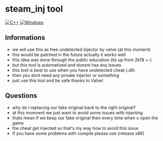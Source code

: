 # steam_inj tool
[![C++](https://img.shields.io/badge/language-C%2B%2B-%23f34b7d.svg?style=plastic)](https://en.wikipedia.org/wiki/C%2B%2B) 
[![Windows](https://img.shields.io/badge/platform-Windows-0078d7.svg?style=plastic)](https://en.wikipedia.org/wiki/Microsoft_Windows) 

## Informations
* we will use this as free undetected injector by valve (at this moment)
* this would be patched in the future actually it works well
* this idea was done through the public education (its up from 2k18 +-)
* but this tool is automatized and doesnt has any issues
* this tool is best to use when you have undetected cheat (.dll) 
* then you dont need any private injector or something 
* just use this tool and be safe thanks to Valve! 

## Questions
* why do I replacing our fake original back to the right original? 
* at this momnent we just want to avoid some issues with injecting
* thats mean if we keep our fake original then every time when u open the game
* the cheat get injected so that's my way how to avoid this issue
* if you have some problems with compile please use (release x86)
